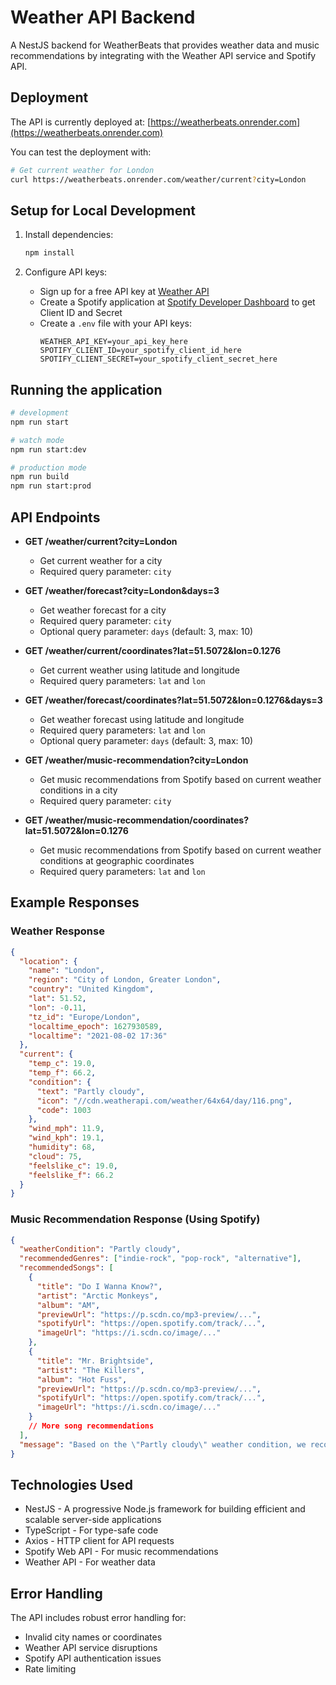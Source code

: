 # Weather API Backend

A NestJS backend for WeatherBeats that provides weather data and music recommendations by integrating with the Weather API service and Spotify API.

## Deployment

The API is currently deployed at: [https://weatherbeats.onrender.com](https://weatherbeats.onrender.com)

You can test the deployment with:
```bash
# Get current weather for London
curl https://weatherbeats.onrender.com/weather/current?city=London
```

## Setup for Local Development

1. Install dependencies:
   ```bash
   npm install
   ```

2. Configure API keys:
   - Sign up for a free API key at [Weather API](https://www.weatherapi.com/)
   - Create a Spotify application at [Spotify Developer Dashboard](https://developer.spotify.com/dashboard/) to get Client ID and Secret
   - Create a `.env` file with your API keys:
     ```
     WEATHER_API_KEY=your_api_key_here
     SPOTIFY_CLIENT_ID=your_spotify_client_id_here
     SPOTIFY_CLIENT_SECRET=your_spotify_client_secret_here
     ```

## Running the application

```bash
# development
npm run start

# watch mode
npm run start:dev

# production mode
npm run build
npm run start:prod
```

## API Endpoints

- **GET /weather/current?city=London**
  - Get current weather for a city
  - Required query parameter: `city`

- **GET /weather/forecast?city=London&days=3**
  - Get weather forecast for a city
  - Required query parameter: `city`
  - Optional query parameter: `days` (default: 3, max: 10)

- **GET /weather/current/coordinates?lat=51.5072&lon=0.1276**
  - Get current weather using latitude and longitude
  - Required query parameters: `lat` and `lon`

- **GET /weather/forecast/coordinates?lat=51.5072&lon=0.1276&days=3**
  - Get weather forecast using latitude and longitude
  - Required query parameters: `lat` and `lon`
  - Optional query parameter: `days` (default: 3, max: 10)

- **GET /weather/music-recommendation?city=London**
  - Get music recommendations from Spotify based on current weather conditions in a city
  - Required query parameter: `city`

- **GET /weather/music-recommendation/coordinates?lat=51.5072&lon=0.1276**
  - Get music recommendations from Spotify based on current weather conditions at geographic coordinates
  - Required query parameters: `lat` and `lon`

## Example Responses

### Weather Response

```json
{
  "location": {
    "name": "London",
    "region": "City of London, Greater London",
    "country": "United Kingdom",
    "lat": 51.52,
    "lon": -0.11,
    "tz_id": "Europe/London",
    "localtime_epoch": 1627930589,
    "localtime": "2021-08-02 17:36"
  },
  "current": {
    "temp_c": 19.0,
    "temp_f": 66.2,
    "condition": {
      "text": "Partly cloudy",
      "icon": "//cdn.weatherapi.com/weather/64x64/day/116.png",
      "code": 1003
    },
    "wind_mph": 11.9,
    "wind_kph": 19.1,
    "humidity": 68,
    "cloud": 75,
    "feelslike_c": 19.0,
    "feelslike_f": 66.2
  }
}
```

### Music Recommendation Response (Using Spotify)

```json
{
  "weatherCondition": "Partly cloudy",
  "recommendedGenres": ["indie-rock", "pop-rock", "alternative"],
  "recommendedSongs": [
    {
      "title": "Do I Wanna Know?",
      "artist": "Arctic Monkeys",
      "album": "AM",
      "previewUrl": "https://p.scdn.co/mp3-preview/...",
      "spotifyUrl": "https://open.spotify.com/track/...",
      "imageUrl": "https://i.scdn.co/image/..."
    },
    {
      "title": "Mr. Brightside",
      "artist": "The Killers",
      "album": "Hot Fuss",
      "previewUrl": "https://p.scdn.co/mp3-preview/...",
      "spotifyUrl": "https://open.spotify.com/track/...",
      "imageUrl": "https://i.scdn.co/image/..."
    }
    // More song recommendations
  ],
  "message": "Based on the \"Partly cloudy\" weather condition, we recommend music from these genres: indie-rock, pop-rock, alternative."
}
```

## Technologies Used

- NestJS - A progressive Node.js framework for building efficient and scalable server-side applications
- TypeScript - For type-safe code
- Axios - HTTP client for API requests
- Spotify Web API - For music recommendations
- Weather API - For weather data

## Error Handling

The API includes robust error handling for:
- Invalid city names or coordinates
- Weather API service disruptions
- Spotify API authentication issues
- Rate limiting 
